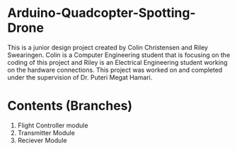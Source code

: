 # Arduino-Quadcopter-Spotting-Drone
This is a junior design project created by Colin Christensen and Riley Swearingen. Colin is a Computer Engineering student that is focusing on the coding of this project and Riley is an Electrical Engineering student working on the hardware connections. This project was worked on and completed under the supervision of Dr. Puteri Megat Hamari.
# Contents (Branches)
1. Flight Controller module
2. Transmitter Module
3. Reciever Module
